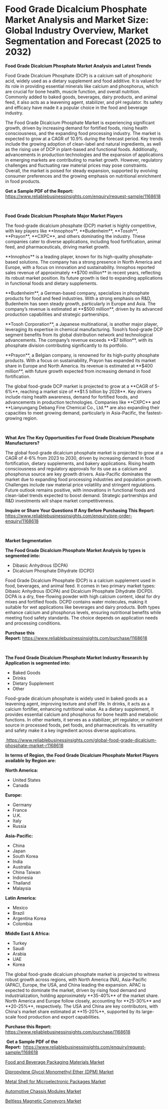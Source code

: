 <p><h1>Food Grade Dicalcium Phosphate Market Analysis and Market Size: Global Industry Overview, Market Segmentation and Forecast (2025 to 2032)</h1></p><p><strong>Food Grade Dicalcium Phosphate Market Analysis and Latest Trends</strong></p>
<p><p>Food Grade Dicalcium Phosphate (DCP) is a calcium salt of phosphoric acid, widely used as a dietary supplement and food additive. It is valued for its role in providing essential minerals like calcium and phosphorus, which are crucial for bone health, muscle function, and overall nutrition. Commonly added to baked goods, beverages, dairy products, and animal feed, it also acts as a leavening agent, stabilizer, and pH regulator. Its safety and efficacy have made it a popular choice in the food and beverage industry.</p><p>The Food Grade Dicalcium Phosphate Market is experiencing significant growth, driven by increasing demand for fortified foods, rising health consciousness, and the expanding food processing industry. The market is expected to grow at a CAGR of 10.9% during the forecast period. Key trends include the growing adoption of clean-label and natural ingredients, as well as the rising use of DCP in plant-based and functional foods. Additionally, advancements in production technologies and the expansion of applications in emerging markets are contributing to market growth. However, regulatory challenges and fluctuating raw material prices may pose constraints. Overall, the market is poised for steady expansion, supported by evolving consumer preferences and the growing emphasis on nutritional enrichment in food products.</p></p>
<p><strong>Get a Sample PDF of the Report:&nbsp;</strong> <a href="https://www.reliablebusinessinsights.com/enquiry/request-sample/1168618?utm_campaign=1873&utm_medium=2&utm_source=Github&utm_content=ia&utm_term=20012025&utm_id=food-grade-dicalcium-phosphate">https://www.reliablebusinessinsights.com/enquiry/request-sample/1168618</a></p>
<p>&nbsp;</p>
<p><strong>Food Grade Dicalcium Phosphate Major Market Players</strong></p>
<p><p>The food-grade dicalcium phosphate (DCP) market is highly competitive, with key players like **Innophos**, **Budenheim**, **Tosoh**, **Prayon**, **CXPC**, and others dominating the industry. These companies cater to diverse applications, including food fortification, animal feed, and pharmaceuticals, driving market growth.</p><p>**Innophos** is a leading player, known for its high-quality phosphate-based solutions. The company has a strong presence in North America and Europe, with a focus on innovation and sustainability. Innophos reported sales revenue of approximately **$700 million** in recent years, reflecting its robust market position. Its future growth is tied to expanding applications in functional foods and dietary supplements.</p><p>**Budenheim**, a German-based company, specializes in phosphate products for food and feed industries. With a strong emphasis on R&D, Budenheim has seen steady growth, particularly in Europe and Asia. The company’s revenue is estimated at **$500 million**, driven by its advanced production capabilities and strategic partnerships.</p><p>**Tosoh Corporation**, a Japanese multinational, is another major player, leveraging its expertise in chemical manufacturing. Tosoh’s food-grade DCP segment benefits from its global distribution network and technological advancements. The company’s revenue exceeds **$7 billion**, with its phosphate division contributing significantly to its portfolio.</p><p>**Prayon**, a Belgian company, is renowned for its high-purity phosphate products. With a focus on sustainability, Prayon has expanded its market share in Europe and North America. Its revenue is estimated at **$400 million**, with future growth expected from increasing demand in food fortification.</p><p>The global food-grade DCP market is projected to grow at a **CAGR of 5-6%**, reaching a market size of **$1.5 billion by 2028**. Key drivers include rising health awareness, demand for fortified foods, and advancements in production technologies. Companies like **CXPC** and **Lianyungang Debang Fine Chemical Co., Ltd.** are also expanding their capacities to meet growing demand, particularly in Asia-Pacific, the fastest-growing region.</p></p>
<p>&nbsp;</p>
<p><strong>What Are The Key Opportunities For Food Grade Dicalcium Phosphate Manufacturers?</strong></p>
<p><p>The global food-grade dicalcium phosphate market is projected to grow at a CAGR of 4-6% from 2023 to 2030, driven by increasing demand in food fortification, dietary supplements, and bakery applications. Rising health consciousness and regulatory approvals for its use as a calcium and phosphorus source are key growth drivers. Asia-Pacific dominates the market due to expanding food processing industries and population growth. Challenges include raw material price volatility and stringent regulations. Future outlook remains positive, with innovations in functional foods and clean-label trends expected to boost demand. Strategic partnerships and R&D investments will shape market competitiveness.</p></p>
<p><strong>Inquire or Share Your Questions If Any Before Purchasing This Report:</strong> <a href="https://www.reliablebusinessinsights.com/enquiry/pre-order-enquiry/1168618?utm_campaign=1873&utm_medium=2&utm_source=Github&utm_content=ia&utm_term=20012025&utm_id=food-grade-dicalcium-phosphate">https://www.reliablebusinessinsights.com/enquiry/pre-order-enquiry/1168618</a></p>
<p>&nbsp;</p>
<p><strong>Market Segmentation</strong></p>
<p><strong>The Food Grade Dicalcium Phosphate Market Analysis by types is segmented into:</strong></p>
<p><ul><li>Dibasic Anhydrous (DCPA)</li><li>Dicalcium Phosphate Dihydrate (DCPD)</li></ul></p>
<p><p>Food Grade Dicalcium Phosphate (DCP) is a calcium supplement used in food, beverages, and animal feed. It comes in two primary market types: Dibasic Anhydrous (DCPA) and Dicalcium Phosphate Dihydrate (DCPD). DCPA is a dry, free-flowing powder with high calcium content, ideal for dry mixes and fortified foods. DCPD contains water molecules, making it suitable for wet applications like beverages and dairy products. Both types enhance calcium and phosphorus levels, ensuring nutritional benefits while meeting food safety standards. The choice depends on application needs and processing conditions.</p></p>
<p><strong>Purchase this Report:&nbsp;</strong><a href="https://www.reliablebusinessinsights.com/purchase/1168618?utm_campaign=1873&utm_medium=2&utm_source=Github&utm_content=ia&utm_term=20012025&utm_id=food-grade-dicalcium-phosphate">https://www.reliablebusinessinsights.com/purchase/1168618</a></p>
<p>&nbsp;</p>
<p><strong>The Food Grade Dicalcium Phosphate Market Industry Research by Application is segmented into:</strong></p>
<p><ul><li>Baked Goods</li><li>Drinks</li><li>Dietary Supplement</li><li>Other</li></ul></p>
<p><p>Food-grade dicalcium phosphate is widely used in baked goods as a leavening agent, improving texture and shelf life. In drinks, it acts as a calcium fortifier, enhancing nutritional value. As a dietary supplement, it provides essential calcium and phosphorus for bone health and metabolic functions. In other markets, it serves as a stabilizer, pH regulator, or nutrient source in processed foods, pet foods, and pharmaceuticals. Its versatility and safety make it a key ingredient across diverse applications.</p></p>
<p><a href="https://www.reliablebusinessinsights.com/global-food-grade-dicalcium-phosphate-market-r1168618?utm_campaign=1873&utm_medium=2&utm_source=Github&utm_content=ia&utm_term=20012025&utm_id=food-grade-dicalcium-phosphate">&nbsp;https://www.reliablebusinessinsights.com/global-food-grade-dicalcium-phosphate-market-r1168618</a></p>
<p><strong>In terms of Region, the Food Grade Dicalcium Phosphate Market Players available by Region are:</strong></p>
<p>
    <p> <strong> North America: </strong>
        <ul>
            <li>United States</li>
            <li>Canada</li>
        </ul>
        </p> 
    <p> <strong> Europe: </strong>
        <ul>
            <li>Germany</li>
            <li>France</li>
            <li>U.K.</li>
            <li>Italy</li>
            <li>Russia</li>
        </ul>
        </p> 
    <p> <strong> Asia-Pacific: </strong>
        <ul>
            <li>China</li>
            <li>Japan</li>
            <li>South Korea</li>
            <li>India</li>
            <li>Australia</li>
            <li>China Taiwan</li>
            <li>Indonesia</li>
            <li>Thailand</li>
            <li>Malaysia</li>
        </ul>
        </p> 
    <p> <strong> Latin America: </strong>
        <ul>
            <li>Mexico</li>
            <li>Brazil</li>
            <li>Argentina Korea</li>
            <li>Colombia</li>
        </ul>
        </p> 
    <p> <strong> Middle East & Africa: </strong>
        <ul>
            <li>Turkey</li>
            <li>Saudi</li>
            <li>Arabia</li>
            <li>UAE</li>
            <li>Korea</li>
        </ul>
    </p>
    </p>
<p><p>The global food-grade dicalcium phosphate market is projected to witness robust growth across regions, with North America (NA), Asia-Pacific (APAC), Europe, the USA, and China leading the expansion. APAC is expected to dominate the market, driven by rising food demand and industrialization, holding approximately **35-40%** of the market share. North America and Europe follow closely, accounting for **25-30%** and **20-25%**, respectively. The USA and China are key contributors, with China's market share estimated at **15-20%**, supported by its large-scale food production and export capabilities.</p></p>
<p><strong>Purchase this Report: </strong><a href="https://www.reliablebusinessinsights.com/purchase/1168618?utm_campaign=1873&utm_medium=2&utm_source=Github&utm_content=ia&utm_term=20012025&utm_id=food-grade-dicalcium-phosphate">https://www.reliablebusinessinsights.com/purchase/1168618</a></p>
<p>&nbsp;<strong>Get a Sample PDF of the Report:&nbsp;&nbsp;</strong><a href="https://www.reliablebusinessinsights.com/enquiry/request-sample/1168618?utm_campaign=1873&utm_medium=2&utm_source=Github&utm_content=ia&utm_term=20012025&utm_id=food-grade-dicalcium-phosphate">https://www.reliablebusinessinsights.com/enquiry/request-sample/1168618</a></p>
<p><strong></strong></p>
<p><p><a href="https://github.com/stillsfloria19981/Market-Research-Report-List-1/blob/main/food-and-beverage-packaging-materials-market.md?utm_campaign=1873&utm_medium=2&utm_source=Github&utm_content=ia&utm_term=20012025&utm_id=food-grade-dicalcium-phosphate">Food and Beverage Packaging Materials Market</a></p><p><a href="https://www.linkedin.com/pulse/dipropylene-glycol-monomethyl-ether-dpm-market-size-trends-dsqqc?utm_campaign=1873&utm_medium=2&utm_source=Github&utm_content=ia&utm_term=20012025&utm_id=food-grade-dicalcium-phosphate">Dipropylene Glycol Monomethyl Ether (DPM) Market</a></p><p><a href="https://github.com/triattwood9919/Market-Research-Report-List-1/blob/main/metal-shell-for-microelectronic-packages-market.md?utm_campaign=1873&utm_medium=2&utm_source=Github&utm_content=ia&utm_term=20012025&utm_id=food-grade-dicalcium-phosphate">Metal Shell for Microelectronic Packages Market</a></p><p><a href="https://www.linkedin.com/pulse/automotive-chassis-modules-market-dynamics-forecast-2025-2032-cm7ie?utm_campaign=1873&utm_medium=2&utm_source=Github&utm_content=ia&utm_term=20012025&utm_id=food-grade-dicalcium-phosphate">Automotive Chassis Modules Market</a></p><p><a href="https://www.linkedin.com/pulse/research-examination-onthe-beltless-magnetic-conveyors-marketsize-bwrle?utm_campaign=1873&utm_medium=2&utm_source=Github&utm_content=ia&utm_term=20012025&utm_id=food-grade-dicalcium-phosphate">Beltless Magnetic Conveyors Market</a></p></p>